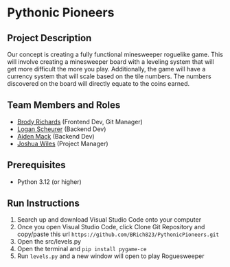 # Pythonic Pioneers

##  Project Description

Our concept is creating a fully functional minesweeper roguelike game. This will involve creating a minesweeper board with a leveling system that will get more difficult the more you play. Additionally, the game will have a currency system that will scale based on the tile numbers. The numbers discovered on the board will directly equate to the coins earned. 
	
## Team Members and Roles

* [Brody Richards](https://github.com/BRich823/CIS350-HW2-Richards) (Frontend Dev, Git Manager)
* [Logan Scheurer](https://github.com/scheurel/CIS350-HW2-Scheurer) (Backend Dev)
* [Aiden Mack](https://github.com/aidenamack/CIS350-HW2-Mack) (Backend Dev)
* [Joshua Wiles](https://github.com/JwilesGV/CIS350-HW2-WILES) (Project Manager)

## Prerequisites

* Python 3.12 (or higher)

## Run Instructions

1. Search up and download Visual Studio Code onto your computer
2. Once you open Visual Studio Code, click Clone Git Repository and copy/paste this url `https://github.com/BRich823/PythonicPioneers.git`
3. Open the src/levels.py
4. Open the terminal and `pip install pygame-ce`
5. Run `levels.py` and a new window will open to play Roguesweeper
